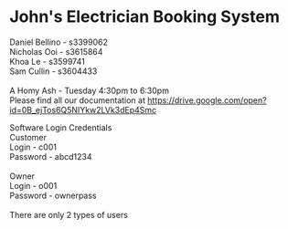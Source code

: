 # John's Electrician Booking System
Daniel Bellino - s3399062 <br/>
Nicholas Ooi - s3615864 <br/>
Khoa Le - s3599741 <br/>
Sam Cullin - s3604433 <br/>
<br/>
A Homy Ash - Tuesday 4:30pm to 6:30pm
<br/>
Please find all our documentation at https://drive.google.com/open?id=0B_ejTos6Q5NIYkw2LVk3dEp4Smc

Software Login Credentials <br/>
Customer <br/>
Login - c001 <br/>
Password - abcd1234 <br/>
<br/>
Owner <br/>
Login - o001 <br/>
Password - ownerpass <br/>
<br/>
There are only 2 types of users
